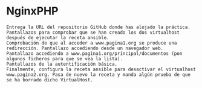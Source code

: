 # NginxPHP



    Entrega la URL del repositorio GitHub donde has alojado la práctica.
    Pantallazos para comprobar que se han creado los dos virtualhost después de ejecutar la receta ansible.
    Comprobación de que al acceder a www.pagina1.org se produce una redirección. Pantallazo accediendo desde un navegador web.
    Pantallazo accediendo a www.pagina1.org/principal/documentos (pon algunos ficheros para que se vea la lista).
    Pantallazos de la autentificación básica.
    Finalmente, configura la receta ansible para desactivar el virtualhost www.pagina2.org. Pasa de nuevo la receta y manda algún prueba de que se ha borrado dicho VirtualHost.
